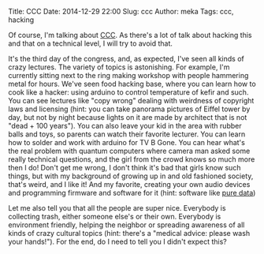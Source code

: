 Title: CCC
Date: 2014-12-29 22:00
Slug: ccc
Author: meka
Tags: ccc, hacking


Of course, I'm talking about [CCC](http://ccc.de). As there's a lot of talk
about hacking this and that on a technical level, I will try to avoid that.

It's the third day of the congress, and, as expected, I've seen all kinds of
crazy lectures. The variety of topics is astonishing. For example, I'm
currently sitting next to the ring making workshop with people hammering metal
for hours. We've seen food hacking base, where you can learn how to cook like a
hacker: using arduino to control temperature of kefir and such. You can see
lectures like "copy wrong" dealing with weirdness of copyright laws and
licensing (hint: you can take panorama pictures of Eiffel tower by day, but not
by night because lights on it are made by architect that is not "dead + 100
years"). You can also leave your kid in the area with rubber balls and toys, so
parents can watch their favorite lecturer. You can learn how to solder and work
with arduino for TV B Gone. You can hear what's the real problem with quantum
computers where camera man asked some really technical questions, and the girl
from the crowd knows so much more then I do! Don't get me wrong, I don't think
it's bad that girls know such things, but with my background of growing up in
and old fashioned society, that's weird, and I like it! And my favorite,
creating your own audio devices and programming firmware and software for it
(hint: software like [pure data](http://puredata.info/))

Let me also tell you that all the people are super nice. Everybody is
collecting trash, either someone else's or their own. Everybody is environment
friendly, helping the neighbor or spreading awareness of all kinds of crazy
cultural topics (hint: there's a "medical advice: please wash your hands!").
For the end, do I need to tell you I didn't expect this?
